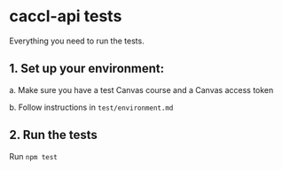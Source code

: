 # caccl-api tests

Everything you need to run the tests.

## 1. Set up your environment:

a. Make sure you have a test Canvas course and a Canvas access token

b. Follow instructions in `test/environment.md`

## 2. Run the tests

Run `npm test`
